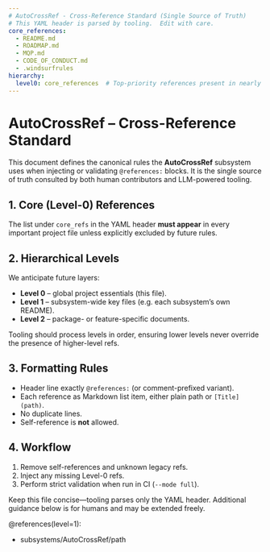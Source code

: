 ```yaml
---
# AutoCrossRef ‑ Cross-Reference Standard (Single Source of Truth)
# This YAML header is parsed by tooling.  Edit with care.
core_references:
  - README.md
  - ROADMAP.md
  - MQP.md
  - CODE_OF_CONDUCT.md
  - .windsurfrules
hierarchy:
  level0: core_references  # Top-priority references present in nearly every file.
---
```


# AutoCrossRef – Cross-Reference Standard

This document defines the canonical rules the **AutoCrossRef** subsystem uses when
injecting or validating `@references:` blocks.
It is the single source of truth consulted by both human contributors and
LLM-powered tooling.

## 1. Core (Level-0) References
The list under `core_refs` in the YAML header **must appear** in every important
project file unless explicitly excluded by future rules.

## 2. Hierarchical Levels
We anticipate future layers:
* **Level 0** – global project essentials (this file).
* **Level 1** – subsystem-wide key files (e.g. each subsystem’s own README).
* **Level 2** – package- or feature-specific documents.

Tooling should process levels in order, ensuring lower levels never override the
presence of higher-level refs.

## 3. Formatting Rules
* Header line exactly `@references:` (or comment-prefixed variant).
* Each reference as Markdown list item, either plain path or `[Title](path)`.
* No duplicate lines.
* Self-reference is **not** allowed.

## 4. Workflow
1. Remove self-references and unknown legacy refs.
2. Inject any missing Level-0 refs.
3. Perform strict validation when run in CI (`--mode full`).

Keep this file concise—tooling parses only the YAML header. Additional guidance
below is for humans and may be extended freely.

@references(level=1):
  - subsystems/AutoCrossRef/path